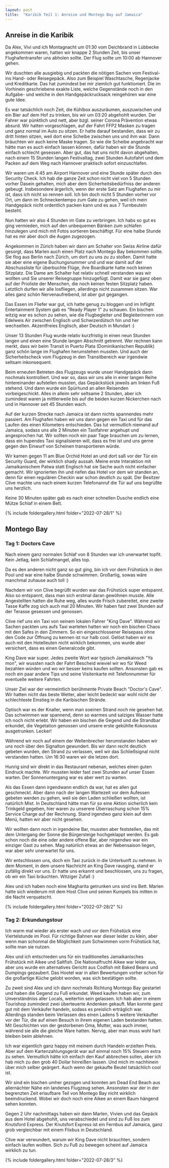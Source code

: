 ```yaml
---
layout: post
title:  "Karibik Teil 1: Anreise und Montego Bay auf Jamaica"
---
```


## Anreise in die Karibik
Da Alex, Vivi und ich Montagnacht um 01:30 vom Deichbrand in Lübbecke angekommen waren, hatten wir knappe 2 Stunden Zeit, bis unser Flughafentransfer uns abholen sollte.
Der Flug sollte um 10:00 ab Hannover gehen.

Wir duschten alle ausgiebig und packten die nötigen Sachen vom Festival- ins Hand- oder Reisegepäck. 
Also zum Beispiel Waschtasche, Regenjacke und Kreditkarte.
Das hat zumindest bei mir ziemlich gut funktioniert. 
Die im Vorhinein geschriebene exakte Liste, welche Gegenstände noch in den Aufgabe- und welche in den Handgepäckrucksack reingehören war eine gute Idee.

Es war tatsächlich noch Zeit, die Kühlbox auszuräumen, auszuwischen und ein Bier auf dem Hof zu trinken, bis wir um 03:20 abgehohlt wurden.
Der Fahrer war pünktlich und nett, aber bzgl. seiner Corona Prävention etwas absurd.
Wir hatten vorgeschlagen, auf der Fahrt FFP2 Masken zu tragen und ganz normal im Auto zu sitzen.
Er hatte darauf bestanden, dass wir zu dritt hinten sitzen, weil dort eine Scheibe zwischen uns und ihm war.
Dann bräuchten wir auch keine Maske tragen.
So wie die Scheibe angebracht war hätte man es auch einfach lassen können, dafür haben wir die Stunde einfach schlecht gesessen.
Aber gut, das hat uns nicht davon abgehalten, nach einem 15 Stunden langen Festivaltag, zwei Stunden Autofahrt und dem Packen auf dem Weg nach Hannover praktisch sofort einzuschlafen.

Wir waren um 4:45 am Airport Hannover und eine Stunde später durch den Security Check.
Ich hab die ganze Zeit schon nicht viel von 5 Stunden vorher Dasein gehalten, mich aber dem Sicherheitsbedürfniss der anderen gebeugt.
Insbesondere ärgerlich, wenn der erste Satz am Flughafen zu mir ist, dass ich nicht so rennen soll.
Ich bin doch nicht 5 Stunden vorher vor Ort, um dann im Schneckentempo zum Gate zu gehen, weil ich mein Handgepäck nicht ordentlich packen kann und es aus 7 Turnbeuteln besteht.

Nun hatten wir also 4 Stunden im Gate zu verbringen.
Ich habs so gut es ging vermieden, mich auf den unbequemen Bänken zum schlafen hinzulegen und mich mit Fotos sortieren beschäftigt.
Für eine halbe Stunde hat es mir aber doch die Augen zugezogen.

Angekommen in Zürich haben wir dann am Schalter von Swiss Airline dafür gesorgt, dass Marlen auch einen Platz nach Montego Bay bekommen sollte.
Sie flog aus Berlin nach Zürich, um dort zu uns zu zu stoßen.
Damit hatte sie aber eine eigene Buchungsnummer und und war damit auf der Abschussliste für überbuchte Flüge, ihre Boardkarte hatte noch keinen Sitzplatz.
Die Dame am Schalter hat relativ schnell verstanden was wir wollten und Sie unserer Reisegruppe hinzugefügt.
Damit war sie ganz oben auf der Prioliste der Menschen, die noch keinen festen Sitzplatz haben.
Letztlich durfen wir alle losfliegen, allerdings nicht zusammen sitzen.
War alles ganz schön Nervenaufreibend, ist aber gut gegangen.

Das Essen im Fliefer war gut, ich hatte genug zu bloggen und im Inflight Entertainment System gab es "Ready Player 1" zu schauen.
Ein bischen witzig war es schon zu sehen, wie die Flugbegleiter und Begleiterinnern von Edelweis Air zwischen Englisch und Schwizerdütsch hin und her wechselten.
Akzentfreies Englisch, aber Deutsch in Mundart :)

Unser 13 Stunden Flug wurde relativ kurzfristig in einen neun Stunden langen und einen eine Stunde langen Abschnitt getrennt.
Wer rechnen kann merkt, dass wir beim Transit in Puerto Plata (Dominikanischen Republik) ganz schön lange im Flughafen herumstehen mussten.
Und auch der Sicherheitscheck vom Flugzeug in den Transitbereich war irgendwie seltsam inkonsequent.

Beim erneuten Betreten des Flugzeugs wurde unser Handgepäck dann nochmals kontrolliert.
Und war so, dass wir uns alle in einer langen Reihe hintereinander aufstellen mussten, das Gepäckstück jeweils am linken Fuß stehend.
Und dann wurde ein Spürhund an allen Reisenden vorbeigeschickt. 
Alles in alleim sehr seltsame 2 Stunden, aber ich zumindest waren ja mittlerweile bis auf die beiden kurzen Nickerchen nach und in Hannover seit 45 Stunden wach.

Auf der kurzen Strecke nach Jamaica ist dann nichts spannendes mehr passiert.
Am Flughafen haben wir uns dann gegen ein Taxi und für das Laufen des einen Kilometers entschieden.
Das tut vermutlich niemand auf Jamaica, sodass uns alle 2 Minuten ein Taxifahrer angehupt und angesprochen hat.
Wir sollten noch ein paar Tage brauchen um zu lernen, dass ein hupendes Taxi signalisieren will, dass es frei ist und uns gerne gegen den Einwurf von Scheinen transportieren würde.

Wir kamen gegen 11 am Blue Orchid Hotel an und dort saß vor der Tür ein Security Guard, der wirklich shady aussah.
Meine erste Interaktion mit Jamaikanischem Patwa statt Englisch hat sie Sache auch nicht einfacher gemacht.
Wir ignorierten ihn und riefen das Hotel vor dem wir standen an, denn für einen regulären Checkin war schon deutlich zu spät.
Der Besitzer Clive machte uns nach einem kurzen Telefonanruf die Tür auf uns begrüßte uns herzlich.

Keine 30 Minuten später gab es nach einer schnellen Dusche endlich eine Mütze Schlaf in einem Bett.

{% include foldergallery.html folder="2022-07-28/1" %}

## Montego Bay
### Tag 1: Doctors Cave
Nach einem ganz normalen Schlaf von 8 Stunden war ich unerwartet topfit.
Kein Jetlag, kein Schlafmangel, alles top. 

Da es den anderen nicht ganz so gut ging, bin ich vor dem Frühstück in den Pool und war eine halbe Stunde schwimmen.
Großartig, sowas wäre manchmal zuhause auch toll :)

Nachdem wir von Clive begrüßt wurden war das Frühstück super entspannt.
Also so entspannt, dass man sich erstmal daran gewöhnen musste.
Alle Angestellten hatten die Ruhe weg, alles wurde Frisch zubereitet, eine zweite Tasse Kaffe zog sich auch mal 20 Minuten. 
Wir haben fast zwei Stunden auf der Terasse gesessen und genossen.

Clive rief uns ein Taxi von seinem lokalen Fahrer "King Dave".
Während wir Sachen packten uns aufs Taxi warteten hatten wir noch ein bischen Chaos mit den Safes in den Zimmern.
So ein eingeschlossener Reisepass ohne den Code zur Öffnung zu kennen ist nur halb cool. 
Gelöst haben wir es auch mit den Hotelleuten nicht wirklich bekommen, uns wurde aber versichert, dass es einen Generalcode gibt.

King Dave war super.
Jedes zweite Wort war typisch Jamaikainsch "Ya mon", wir wussten nach der Fahrt Bescheid wieviel wir wo für Weed bezahlen würden und wo wir besser keins kaufen sollten.
Ansonsten gab es noch ein paar andere Tips und seine Visitenkarte mit Telefonnummer für eventuelle weitere Fahrten.

Unser Ziel war der vermeintlich berühmente Private Beach "Doctor's Cave".
Wir hatten nicht das beste Wetter, aber leicht bedeckt war wohl nicht der schlechteste Einstieg in die Karibischen Strände.

Optisch war es der Knaller, wenn man soeinen Strand noch nie gesehen hat.
Das schwimmen war spannend, denn so warmes und salziges Wasser hatte ich noch nicht erlebt.
Wir haben ein bischen die Gegend und die Strandbar erkundet, die Vegetation genossen und unsere erste gekühlte Kokosnuss ausgetrunken. Lecker!

Während wir noch auf einem der Wellenbrecher herumstanden haben wir uns noch über den Signalton gewundert.
Bis wir dann recht deutlich gebeten wurden, den Strand zu verlassen, weil wir das Schließsignal nicht verstanden hatten.
Um 16:30 waren wir die letzen dort.

Hunrig sind wir direkt in das Restaurant nebenan, welches einen guten Eindruck machte.
Wir mussten leider fast zwei Stunden auf unser Essen warten.
Der Sonnenuntergang war es aber wert zu warten.

Als das Essen dann irgendwann endlich da war, hat es allen gut geschmeckt. 
Aber dann nach der langen Wartezeit vor dem Aufessen gebeten werden zu gehen, weil sie den Laden schließen wollten, ist natürlich Mist.
In Deutschland hätte man für so eine Aktion sicherlich kein Trinkgeld gegeben, hier waren zu unserere Überraschung schon 15% Service Charge auf der Rechnung.
Stand irgendwo ganz klein auf dem Menü, hatten wir aber nicht gesehen.

Wir wollten dann noch in irgendeine Bar, mussten aber feststellen, das mit dem Untergang der Sonne die Bürgersteige hochgeklappt werden.
Es gab schon noch die eine oder andere offene Bar, aber nirgendwo war ein einziger Gast zu sehen.
Mag natürlich etwas an der Nebensaison liegen, war aber sehr unerwartet für uns.

Wir entschlossen uns, doch ein Taxi zurück in die Unterkunft zu nehmen.
In dem Moment, in dem unsere Nachricht an King Dave rausging, stand er zufällig direkt vor uns.
Er hatte uns erkannt und beschlossen, uns zu fragen, ob wir ein Taxi bräuchten. Witziger Zufall :)

Alex und ich haben noch eine Magharita getrunken uns sind ins Bett.
Marlen hatte sich wiederum mit dem Host Clive und seinen Kumpels bis mitten in die Nacht verquatscht.

{% include foldergallery.html folder="2022-07-28/2" %}

### Tag 2: Erkundungstour
Ich warm mal wieder als erster wach und vor dem Frühstück eine Viertelstunde im Pool. 
Für richtige Bahnen war dieser leider zu klein, aber wenn man schonmal die Möglichkeit zum Schwimmen vorm Frühstück hat, sollte man sie nutzen.

Alex und ich entschieden uns für ein traditionelles Jamaikanisches Frühstück mit Aikee und Saltfish. 
Die Nationalfrucht Aikee war leider aus, aber uns wurde ein alternatives Gericht aus Codfish mit Baked Beans und Dumpings gezaubert.
Das Hootel war in allen Bewertungen vorher schon für die großartige Küche gelobt worden, was sich bestätigen sollte.

Zu zweit sind Alex und ich dann nochmals Richtung Montego Bay gestartet und haben die Gegend zu Fuß erkundet.
Weed kaufen haben wir, zum Unverständniss aller Locals, weiterhin sein gelassen. 
Ich hab aber in einem Tourishop zumindest zwei überteuerte Andenken gekauft.
Man konnte ganz gut mit dem Verkäufer handeln, sodass es preislich erträglich war.
Allerdings standen beim Verlassen des einen Ladens 5 weitere Verkäufter vor der Tür, die auf einen Besuch in ihrem eigenen Laden bestanden hatten.
Mit Geschichten von der gestorbenen Oma, Mutter, was auch immer, während sie alle die gleiche Ware hatten.
Nervig, aber man muss wohl hart bleiben beim ablehnen.

Ich war eigentlich ganz happy mit meinem durch Handeln erzielten Preis. Aber auf dem Kartenzahlungsgerät war auf einmal noch 15% Steuern extra zu sehen.
Vermutlich hätte ich einfach den Kauf abbrechen sollen, aber ich hab mich zu den grob 40 Dollar hinreißen lassen.
Und mich im nachhinein über mich selber geärgert. Auch wenn der gekaufte Beutel tatsächlich cool ist.

Wir sind ein bischen umher gezogen und konnten am Dead End Beach aus allernächter Nähe ein landenes Flugzeug sehen. 
Ansonsten war der in der begrenzten Zeit erlaufbare Teil von Montego Bay nicht wirklich beeindruckend.
Wobei wir doch noch eine Aikee an einem Baum hängend sehen konnten.

Gegen 2 Uhr nachmittags haben wir dann Marlen, Vivien und das Gepäck aus dem Hotel abgehohlt, uns verabschiedet und sind zu Fuß los zum Knutsford Express.
Der Knutsfort Express ist ein Fernbus auf Jamaica, ganz grob vergleichbar mit einem Flixbus in Deutschland.

Clive war verwundert, warum wir King Dave nicht brauchten, sondern einfach laufen wollten. Sich zu Fuß zu bewegen scheint auf Jamaica wirklich zu tun.

{% include foldergallery.html folder="2022-07-28/3" %}

